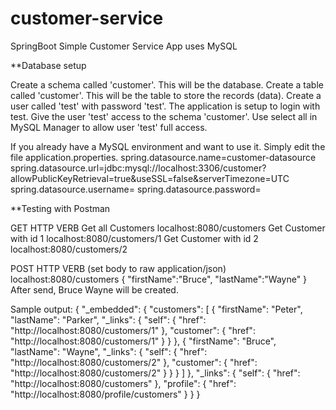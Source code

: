 # customer-service
SpringBoot Simple Customer Service App uses MySQL

**Database setup

Create a schema called 'customer'.  This will be the database.
Create a table called 'customer'.  This will be the table to store the records (data).
Create a user called 'test' with password 'test'.  The application is setup to login with test.
Give the user 'test' access to the schema 'customer'.  Use select all in MySQL Manager to allow user 'test' full access.

If you already have a MySQL environment and want to use it.  Simply edit the file application.properties.
spring.datasource.name=customer-datasource
spring.datasource.url=jdbc:mysql://localhost:3306/customer?allowPublicKeyRetrieval=true&useSSL=false&serverTimezone=UTC
spring.datasource.username=
spring.datasource.password=

**Testing with Postman

GET HTTP VERB
Get all Customers localhost:8080/customers
Get Customer with id 1 localhost:8080/customers/1
Get Customer with id 2 localhost:8080/customers/2

POST HTTP VERB (set body to raw application/json)
localhost:8080/customers
{
	"firstName":"Bruce",
	"lastName":"Wayne"
}
After send, Bruce Wayne will be created.


Sample output:
{
    "_embedded": {
        "customers": [
            {
                "firstName": "Peter",
                "lastName": "Parker",
                "_links": {
                    "self": {
                        "href": "http://localhost:8080/customers/1"
                    },
                    "customer": {
                        "href": "http://localhost:8080/customers/1"
                    }
                }
            },
            {
                "firstName": "Bruce",
                "lastName": "Wayne",
                "_links": {
                    "self": {
                        "href": "http://localhost:8080/customers/2"
                    },
                    "customer": {
                        "href": "http://localhost:8080/customers/2"
                    }
                }
            }
        ]
    },
    "_links": {
        "self": {
            "href": "http://localhost:8080/customers"
        },
        "profile": {
            "href": "http://localhost:8080/profile/customers"
        }
    }
}
